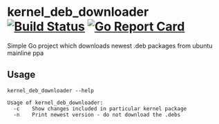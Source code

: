 # kernel_deb_downloader [![Build Status](https://travis-ci.org/pmalek/kernel_deb_downloader.svg?branch=master)](https://travis-ci.org/pmalek/kernel_deb_downloader) [![Go Report Card](https://goreportcard.com/badge/github.com/pmalek/kernel_deb_downloader)](https://goreportcard.com/report/github.com/pmalek/kernel_deb_downloader)

Simple Go project which downloads newest .deb packages from ubuntu mainline ppa

## Usage

```
kernel_deb_downloader --help

Usage of kernel_deb_downloader:
  -c    Show changes included in particular kernel package
  -n    Print newest version - do not download the .debs
```
